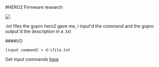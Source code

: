 #HERO2 Firmware research

![](log.jpg)

.txt files the gopro hero2 gave me, i input'd the command and the gopro output'd the description in a .txt

####I/O
```
[input command] > d:\file.txt
```

Get input commands [here](help.txt)
